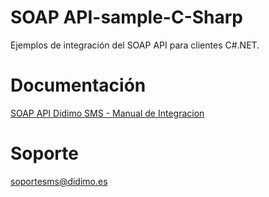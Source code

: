 # SOAP API-sample-C-Sharp

Ejemplos de integración del SOAP API para clientes C#.NET.

# Documentación

[SOAP API Didimo SMS - Manual de Integracion](https://goo.gl/IeeQ6W)

# Soporte

soportesms@didimo.es
